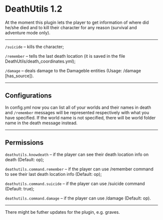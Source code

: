 # DeathUtils 1.2

At the moment this plugin lets the player to get information of where did he/she died and to kill their character for any reason (survival and adventure mode only).

---

`/suicide` – kills the character;

`/remember` – tells the last death location (it is saved in the file DeathUtils/death_coordinates.yml);

`/damage` – deals damage to the Damageble entities (Usage: /damage <target> <amount> [has_source]).

---

## Configurations

In config.yml now you can list all of your worlds and their names in death and `/remember` messages will be represented respectively with what you have specified. 
If the world name is not specified, there will be world folder name in the death message instead.

---

## Permissions

`deathutils.knowdeath` – if the player can see their death location info on death (Default: op);

`deathutils.command.remember` – if the player can use /remember command to see their last death location info (Default: op);

`deathutils.command.suicide` – if the player can use /suicide command (Default: true);

`deathutils.command.damage` – if the player can use /damage (Default: op).

---

There might be futher updates for the plugin, e.g. graves.
